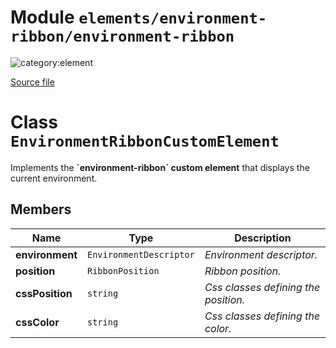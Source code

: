 # Module `elements/environment-ribbon/environment-ribbon`

![category:element](https://img.shields.io/badge/category-element-blue.svg?style=flat-square)



[Source file](..\src\elements\environment-ribbon\environment-ribbon.js)

# Class `EnvironmentRibbonCustomElement`

Implements the **&#x60;environment-ribbon&#x60; custom element** that displays the current environment.

## Members

Name | Type | Description
--- | --- | ---
__environment__ | `EnvironmentDescriptor` | *Environment descriptor.*
__position__ | `RibbonPosition` | *Ribbon position.*
__cssPosition__ | `string` | *Css classes defining the position.*
__cssColor__ | `string` | *Css classes defining the color.*
